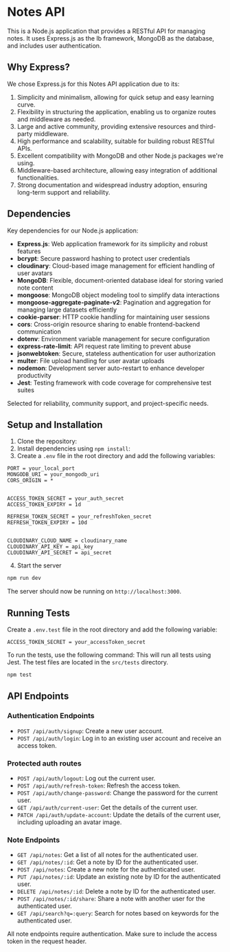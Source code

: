 # Notes API

This is a Node.js application that provides a RESTful API for managing notes. It uses Express.js as the Ib framework, MongoDB as the database, and includes user authentication.


## Why Express?

We chose Express.js for this Notes API application due to its:

1. Simplicity and minimalism, allowing for quick setup and easy learning curve.
2. Flexibility in structuring the application, enabling us to organize routes and middleware as needed.
3. Large and active community, providing extensive resources and third-party middleware.
4. High performance and scalability, suitable for building robust RESTful APIs.
5. Excellent compatibility with MongoDB and other Node.js packages we're using.
6. Middleware-based architecture, allowing easy integration of additional functionalities.
7. Strong documentation and widespread industry adoption, ensuring long-term support and reliability.



## Dependencies

Key dependencies for our Node.js application:

- **Express.js**: Web application framework for its simplicity and robust features
- **bcrypt**: Secure password hashing to protect user credentials
- **cloudinary**: Cloud-based image management for efficient handling of user avatars
- **MongoDB**: Flexible, document-oriented database ideal for storing varied note content
- **mongoose**: MongoDB object modeling tool to simplify data interactions
- **mongoose-aggregate-paginate-v2**: Pagination and aggregation for managing large datasets efficiently
- **cookie-parser**: HTTP cookie handling for maintaining user sessions
- **cors**: Cross-origin resource sharing to enable frontend-backend communication
- **dotenv**: Environment variable management for secure configuration
- **express-rate-limit**: API request rate limiting to prevent abuse
- **jsonwebtoken**: Secure, stateless authentication for user authorization
- **multer**: File upload handling for user avatar uploads
- **nodemon**: Development server auto-restart to enhance developer productivity
- **Jest**: Testing framework with code coverage for comprehensive test suites

Selected for reliability, community support, and project-specific needs.

## Setup and Installation

1. Clone the repository:
2. Install dependencies using `npm install`:
3. Create a `.env` file in the root directory and add the following variables:

```
PORT = your_local_port
MONGODB_URI = your_mongodb_uri
CORS_ORIGIN = *


ACCESS_TOKEN_SECRET = your_auth_secret
ACCESS_TOKEN_EXPIRY = 1d

REFRESH_TOKEN_SECRET = your_refreshToken_secret
REFRESH_TOKEN_EXPIRY = 10d


CLOUDINARY_CLOUD_NAME = cloudinary_name
CLOUDINARY_API_KEY = api_key
CLOUDINARY_API_SECRET = api_secret

``` 



4. Start the server 
```bash 
npm run dev
```
The server should now be running on `http://localhost:3000`.

## Running Tests
 Create a `.env.test` file in the root directory and add the following variable:

 ```
 ACCESS_TOKEN_SECRET = your_accessToken_secret
 ```


To run the tests, use the following command:
This will run all tests using Jest. The test files are located in the `src/tests` directory.

```bash 
npm test
```

## API Endpoints



### Authentication Endpoints

- `POST /api/auth/signup`: Create a new user account.
- `POST /api/auth/login`: Log in to an existing user account and receive an access token.

### Protected auth routes
- `POST /api/auth/logout`: Log out the current user.
- `POST /api/auth/refresh-token`: Refresh the access token.
- `POST /api/auth/change-password`: Change the password for the current user.
- `GET /api/auth/current-user`: Get the details of the current user.
- `PATCH /api/auth/update-account`: Update the details of the current user, including uploading an avatar image.


### Note Endpoints

- `GET /api/notes`: Get a list of all notes for the authenticated user.
- `GET /api/notes/:id`: Get a note by ID for the authenticated user.
- `POST /api/notes`: Create a new note for the authenticated user.
- `PUT /api/notes/:id`: Update an existing note by ID for the authenticated user.
- `DELETE /api/notes/:id`: Delete a note by ID for the authenticated user.
- `POST /api/notes/:id/share`: Share a note with another user for the authenticated user.
- `GET /api/search?q=:query`: Search for notes based on keywords for the authenticated user.

All note endpoints require authentication. Make sure to include the access token in the request header.

